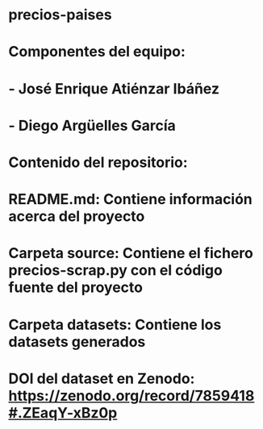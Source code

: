 # precios-paises
# Componentes del equipo:
#   - José Enrique Atiénzar Ibáñez
#   - Diego Argüelles García
# Contenido del repositorio:
#   README.md: Contiene información acerca del proyecto
#   Carpeta source: Contiene el fichero precios-scrap.py con el código fuente del proyecto
#   Carpeta datasets: Contiene los datasets generados 
# DOI del dataset en Zenodo: https://zenodo.org/record/7859418#.ZEaqY-xBz0p
